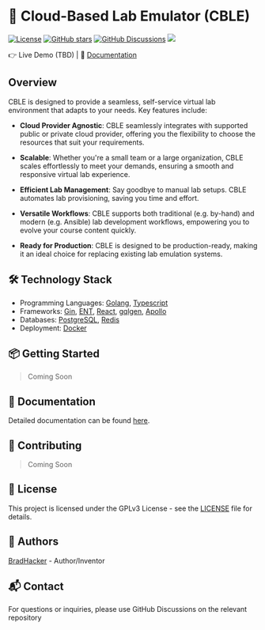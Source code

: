 # 🔌 Cloud-Based Lab Emulator (CBLE)

[![License](https://img.shields.io/github/license/cble-platform/.github)](./LICENSE)
[![GitHub stars](https://img.shields.io/github/stars/cble-platform.svg)](https://github.com/cble-plaftform)
[![GitHub Discussions](https://img.shields.io/github/discussions/cble-platform/.github)](https://github.com/orgs/cble-platform/discussions)
[![](https://visitcount.itsvg.in/api?id=cble-platform&label=Profile%20Views&icon=5&pretty=true)](https://visitcount.itsvg.in)

👉 Live Demo (TBD) | 📖 [Documentation](https://cble-platform.github.io/docs/)

## Overview

CBLE is designed to provide a seamless, self-service virtual lab environment that adapts to your needs. Key features include:

- **Cloud Provider Agnostic**: CBLE seamlessly integrates with supported public or private cloud provider, offering you the flexibility to choose the resources that suit your requirements.

- **Scalable**: Whether you're a small team or a large organization, CBLE scales effortlessly to meet your demands, ensuring a smooth and responsive virtual lab experience.

- **Efficient Lab Management**: Say goodbye to manual lab setups. CBLE automates lab provisioning, saving you time and effort.

- **Versatile Workflows**: CBLE supports both traditional (e.g. by-hand) and modern (e.g. Ansible) lab development workflows, empowering you to evolve your course content quickly.

- **Ready for Production**: CBLE is designed to be production-ready, making it an ideal choice for replacing existing lab emulation systems.

## 🛠️ Technology Stack

- Programming Languages: [Golang](https://go.dev/), [Typescript](https://www.typescriptlang.org/)
- Frameworks: [Gin](https://github.com/gin-gonic/gin), [ENT](https://entgo.io/), [React](https://react.dev/), [gqlgen](https://github.com/99designs/gqlgen), [Apollo](https://www.apollographql.com/)
- Databases: [PostgreSQL](https://www.postgresql.org/), [Redis](https://redis.io/)
- Deployment: [Docker](https://www.docker.com/)

## 📦 Getting Started

> Coming Soon

<!--

To get started with this project, follow these steps:

1. Clone the repository:

   ```sh
   git clone https://github.com/YourOrganization/YourProject.git
   Install the required dependencies:
   ```

   sh
   Copy code

2. Install the required dependencies:

  Instructions for installing dependencies (if any)

  [Additional setup steps, if applicable]

-->

## 📄 Documentation

Detailed documentation can be found [here](https://cble-platform.github.io/docs/).

## 🤝 Contributing

<!--

We welcome contributions from the community! To get involved, please check out our Contribution Guidelines and feel free to open issues and pull requests.

-->

> Coming Soon

## 📝 License

This project is licensed under the GPLv3 License - see the [LICENSE](./LICENSE) file for details.

## 👤 Authors

[BradHacker](https://github.com/BradHacker) - Author/Inventor

## 📬 Contact

For questions or inquiries, please use GitHub Discussions on the relevant repository
